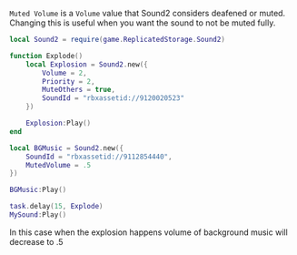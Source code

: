 `Muted Volume` is a `Volume` value that Sound2 considers deafened or muted. Changing this is useful when you want the sound to not be muted fully.
```lua
local Sound2 = require(game.ReplicatedStorage.Sound2)

function Explode()
    local Explosion = Sound2.new({
        Volume = 2,
        Priority = 2,
        MuteOthers = true,
        SoundId = "rbxassetid://9120020523"
    })

    Explosion:Play()
end

local BGMusic = Sound2.new({
    SoundId = "rbxassetid://9112854440",
    MutedVolume = .5
})

BGMusic:Play()

task.delay(15, Explode)
MySound:Play()
```
In this case when the explosion happens volume of background music will decrease to .5